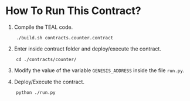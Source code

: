 # How To Run This Contract?

1. Compile the TEAL code.

```
    ./build.sh contracts.counter.contract
```

2. Enter inside contract folder and deploy/execute the contract.

```
    cd ./contracts/counter/
```

3. Modify the value of the variable `GENESIS_ADDRESS` inside the file `run.py`.

4. Deploy/Execute the contract.

```
    python ./run.py
```